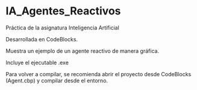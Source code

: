 # IA_Agentes_Reactivos
Práctica de la asignatura Inteligencia Artificial

Desarrollada en CodeBlocks.

Muestra un ejemplo de un agente reactivo de manera gráfica.

Incluye el ejecutable .exe

Para volver a compilar, se recomienda abrir el proyecto desde CodeBlocks (Agent.cbp) y compilar desde el entorno.
